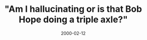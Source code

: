---
layout: base.njk
title : '&#34;Am I hallucinating or is that Bob Hope doing a triple axle?&#34;' 
view_title : '&#34;Am I hallucinating or is that Bob Hope doing a triple axle?&#34;' 
year : '2000' 
date : '2000-02-12' 
img_file : '/drawing/amihallu.png' 
html_file : 'amihall' 
next_html : 'shitdems.html' 
year_order : '156' 
permalink : "title/{{html_file}}.html"
---